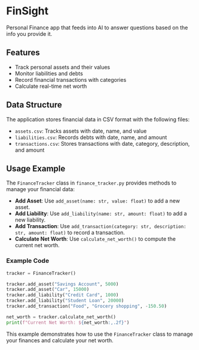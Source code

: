 # FinSight
Personal Finance app that feeds into AI to answer questions based on the info you provide it.

## Features

- Track personal assets and their values
- Monitor liabilities and debts
- Record financial transactions with categories
- Calculate real-time net worth

## Data Structure

The application stores financial data in CSV format with the following files:

- `assets.csv`: Tracks assets with date, name, and value
- `liabilities.csv`: Records debts with date, name, and amount
- `transactions.csv`: Stores transactions with date, category, description, and amount

## Usage Example

The `FinanceTracker` class in `finance_tracker.py` provides methods to manage your financial data:

- **Add Asset**: Use `add_asset(name: str, value: float)` to add a new asset.
- **Add Liability**: Use `add_liability(name: str, amount: float)` to add a new liability.
- **Add Transaction**: Use `add_transaction(category: str, description: str, amount: float)` to record a transaction.
- **Calculate Net Worth**: Use `calculate_net_worth()` to compute the current net worth.

### Example Code

```python
tracker = FinanceTracker()

tracker.add_asset("Savings Account", 5000)
tracker.add_asset("Car", 15000)
tracker.add_liability("Credit Card", 1000)
tracker.add_liability("Student Loan", 20000)
tracker.add_transaction("Food", "Grocery shopping", -150.50)

net_worth = tracker.calculate_net_worth()
print(f"Current Net Worth: ${net_worth:,.2f}")
```

This example demonstrates how to use the `FinanceTracker` class to manage your finances and calculate your net worth.
